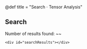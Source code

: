 @def title = "Search ⋅ Tensor Analysis"

## Search

Number of results found: ~~~<span id="resultCount"></span>~~~

~~~
<div id="searchResults"></div>
~~~
